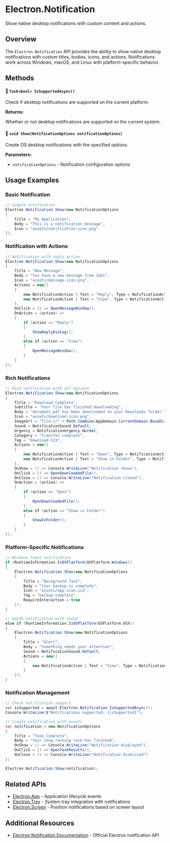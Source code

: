 # Electron.Notification

Show native desktop notifications with custom content and actions.

## Overview

The `Electron.Notification` API provides the ability to show native desktop notifications with custom titles, bodies, icons, and actions. Notifications work across Windows, macOS, and Linux with platform-specific behavior.

## Methods

#### 🧊 `Task<bool> IsSupportedAsync()`
Check if desktop notifications are supported on the current platform.

**Returns:**

Whether or not desktop notifications are supported on the current system.

#### 🧊 `void Show(NotificationOptions notificationOptions)`
Create OS desktop notifications with the specified options.

**Parameters:**
- `notificationOptions` - Notification configuration options

## Usage Examples

### Basic Notification

```csharp
// Simple notification
Electron.Notification.Show(new NotificationOptions
{
    Title = "My Application",
    Body = "This is a notification message",
    Icon = "assets/notification-icon.png"
});
```

### Notification with Actions

```csharp
// Notification with reply action
Electron.Notification.Show(new NotificationOptions
{
    Title = "New Message",
    Body = "You have a new message from John",
    Icon = "assets/message-icon.png",
    Actions = new[]
    {
        new NotificationAction { Text = "Reply", Type = NotificationActionType.Button },
        new NotificationAction { Text = "View", Type = NotificationActionType.Button }
    },
    OnClick = () => OpenMessageWindow(),
    OnAction = (action) =>
    {
        if (action == "Reply")
        {
            ShowReplyDialog();
        }
        else if (action == "View")
        {
            OpenMessageWindow();
        }
    }
});
```

### Rich Notifications

```csharp
// Rich notification with all options
Electron.Notification.Show(new NotificationOptions
{
    Title = "Download Complete",
    Subtitle = "Your file has finished downloading",
    Body = "document.pdf has been downloaded to your Downloads folder.",
    Icon = "assets/download-icon.png",
    ImageUrl = "file://" + Path.Combine(AppDomain.CurrentDomain.BaseDirectory, "assets/preview.png"),
    Sound = NotificationSound.Default,
    Urgency = NotificationUrgency.Normal,
    Category = "transfer.complete",
    Tag = "download-123",
    Actions = new[]
    {
        new NotificationAction { Text = "Open", Type = NotificationActionType.Button },
        new NotificationAction { Text = "Show in Folder", Type = NotificationActionType.Button }
    },
    OnShow = () => Console.WriteLine("Notification shown"),
    OnClick = () => OpenDownloadedFile(),
    OnClose = () => Console.WriteLine("Notification closed"),
    OnAction = (action) =>
    {
        if (action == "Open")
        {
            OpenDownloadedFile();
        }
        else if (action == "Show in Folder")
        {
            ShowInFolder();
        }
    }
});
```

### Platform-Specific Notifications

```csharp
// Windows toast notification
if (RuntimeInformation.IsOSPlatform(OSPlatform.Windows))
{
    Electron.Notification.Show(new NotificationOptions
    {
        Title = "Background Task",
        Body = "Your backup is complete",
        Icon = "assets/app-icon.ico",
        Tag = "backup-complete",
        RequireInteraction = true
    });
}

// macOS notification with sound
else if (RuntimeInformation.IsOSPlatform(OSPlatform.OSX))
{
    Electron.Notification.Show(new NotificationOptions
    {
        Title = "Alert",
        Body = "Something needs your attention",
        Sound = NotificationSound.Default,
        Actions = new[]
        {
            new NotificationAction { Text = "View", Type = NotificationActionType.Button }
        }
    });
}
```

### Notification Management

```csharp
// Check notification support
var isSupported = await Electron.Notification.IsSupportedAsync();
Console.WriteLine($"Notifications supported: {isSupported}");

// Create notification with events
var notification = new NotificationOptions
{
    Title = "Task Complete",
    Body = "Your long-running task has finished",
    OnShow = () => Console.WriteLine("Notification displayed"),
    OnClick = () => OpenTaskResults(),
    OnClose = () => Console.WriteLine("Notification dismissed")
};

Electron.Notification.Show(notification);
```

## Related APIs

- [Electron.App](App.md) - Application lifecycle events
- [Electron.Tray](Tray.md) - System tray integration with notifications
- [Electron.Screen](Screen.md) - Position notifications based on screen layout

## Additional Resources

- [Electron Notification Documentation](https://electronjs.org/docs/api/notification) - Official Electron notification API
